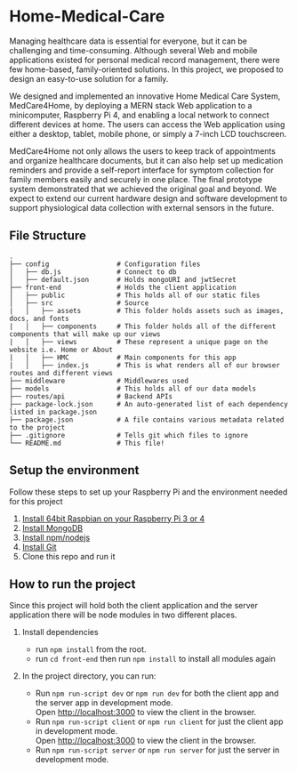 # Home-Medical-Care

Managing healthcare data is essential for everyone, but it can be challenging and time-consuming. Although several Web and mobile applications existed for personal medical record management, there were few home-based, family-oriented solutions. In this project, we proposed to design an easy-to-use solution for a family. 

We designed and implemented an innovative Home Medical Care System, MedCare4Home, by deploying a MERN stack Web application to a minicomputer, Raspberry Pi 4, and enabling a local network to connect different devices at home. The users can access the Web application using either a desktop, tablet, mobile phone, or simply a 7-inch LCD touchscreen. 

MedCare4Home not only allows the users to keep track of appointments and organize healthcare documents, but it can also help set up medication reminders and provide a self-report interface for symptom collection for family members easily and securely in one place. The final prototype system demonstrated that we achieved the original goal and beyond. We expect to extend our current hardware design and software development to support physiological data collection with external sensors in the future.


## File Structure
    .
    ├── config                 # Configuration files
    │   ├── db.js              # Connect to db
    │   ├── default.json       # Holds mongoURI and jwtSecret 
    ├── front-end              # Holds the client application
    │   ├── public             # This holds all of our static files
    │   ├── src                # Source
    |   │   ├── assets         # This folder holds assets such as images, docs, and fonts
    |   │   ├── components     # This folder holds all of the different components that will make up our views
    |   │   ├── views          # These represent a unique page on the website i.e. Home or About
    |   │   ├── HMC            # Main components for this app 
    |   │   ├── index.js       # This is what renders all of our browser routes and different views
    ├── middleware             # Middlewares used
    ├── models                 # This holds all of our data models
    ├── routes/api             # Backend APIs
    ├── package-lock.json      # An auto-generated list of each dependency listed in package.json
    ├── package.json           # A file contains various metadata related to the project 
    ├── .gitignore             # Tells git which files to ignore
    └── README.md              # This file!
 
## Setup the environment 

Follow these steps to set up your Raspberry Pi and the environment needed for this project
1. [Install 64bit Raspbian on your Raspberry Pi 3 or 4](https://jamesachambers.com/where-to-get-the-64-bit-raspberry-pi-os-image-for-pi-4-400/)
2. [Install MongoDB](https://www.mongodb.com/developer/how-to/mongodb-on-raspberry-pi/)
3. [Install npm/nodejs](https://www.instructables.com/Install-Nodejs-and-Npm-on-Raspberry-Pi/)
4. [Install Git](https://linuxize.com/post/how-to-install-git-on-raspberry-pi/)
5. Clone this repo and run it 

## How to run the project

Since this project will hold both the client application and the server application there will be node modules in two different places. 
1. Install dependencies
   - run `npm install` from the root.
   - run `cd front-end` then run `npm install` to install all modules again

2. In the project directory, you can run:
   - Run `npm run-script dev` or `npm run dev` for both the client app and the server app in development mode.<br>
     Open [http://localhost:3000](http://localhost:5000) to view the client in the browser.
   - Run `npm run-script client` or `npm run client` for just the client app in development mode.<br>
     Open [http://localhost:3000](http://localhost:5000) to view the client in the browser.
   - Run `npm run-script server` or `npm run server` for just the server in development mode.<br>
